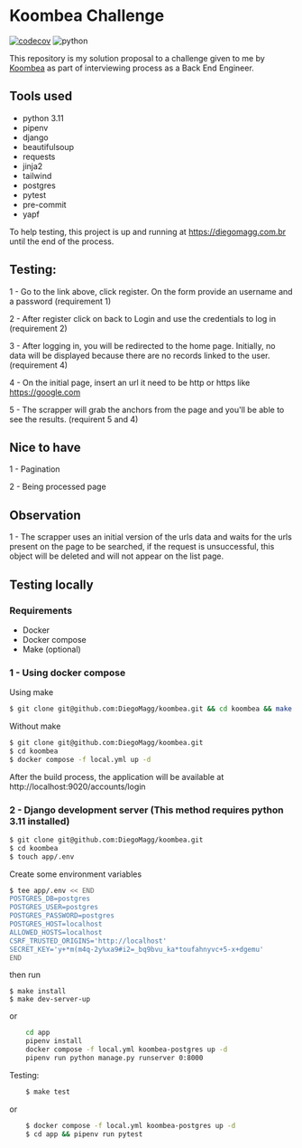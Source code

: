 # Koombea Challenge

[![codecov](https://codecov.io/gh/DiegoMagg/koombea/graph/badge.svg?token=S9242WZYHA)](https://codecov.io/gh/DiegoMagg/koombea)
![python](https://img.shields.io/badge/python-3.11-blue)

This repository is my solution proposal to a challenge given to me by [Koombea](https://www.koombea.com/) as part of interviewing process as a Back End Engineer.

## Tools used
- python 3.11
- pipenv
- django
- beautifulsoup
- requests
- jinja2
- tailwind
- postgres
- pytest
- pre-commit
- yapf


To help testing, this project is up and running at https://diegomagg.com.br until the end of the process.


## Testing:

1 - Go to the link above, click register. On the form provide an username and a password (requirement 1)

2 - After register click on back to Login and use the credentials to log in (requirement 2)

3 - After logging in, you will be redirected to the home page. Initially, no data will be displayed because there are no records linked to the user. (requirement 4)

4 - On the initial page, insert an url it need to be http or https like https://google.com

5 - The scrapper will grab the anchors from the page and you'll be able to see the results. (requirent 5 and 4)


## Nice to have
1 - Pagination

2 - Being processed page

## Observation

1 - The scrapper uses an initial version of the urls data and waits for the urls present on the page to be searched, if the request is unsuccessful, this object will be deleted and will not appear on the list page.


## Testing locally

### Requirements
 - Docker
 - Docker compose
 - Make (optional)

### 1 - Using docker compose

Using make
```bash
$ git clone git@github.com:DiegoMagg/koombea.git && cd koombea && make local-up
```

Without make
```bash
$ git clone git@github.com:DiegoMagg/koombea.git
$ cd koombea
$ docker compose -f local.yml up -d
```

After the build process, the application will be available at http://localhost:9020/accounts/login


### 2 - Django development server (This method requires python 3.11 installed)

```bash
$ git clone git@github.com:DiegoMagg/koombea.git
$ cd koombea
$ touch app/.env
```

Create some environment variables

```bash
$ tee app/.env << END
POSTGRES_DB=postgres
POSTGRES_USER=postgres
POSTGRES_PASSWORD=postgres
POSTGRES_HOST=localhost
ALLOWED_HOSTS=localhost
CSRF_TRUSTED_ORIGINS='http://localhost'
SECRET_KEY='y+*m(m4q-2y%xa9#i2=_bq9bvu_ka*toufahnyvc+5-x+dgemu'
END
```

then run

```
$ make install
$ make dev-server-up
```

or

```bash
    cd app
    pipenv install
    docker compose -f local.yml koombea-postgres up -d
    pipenv run python manage.py runserver 0:8000
```


Testing:

```bash
    $ make test
```
or

```bash
    $ docker compose -f local.yml koombea-postgres up -d
    $ cd app && pipenv run pytest
```
